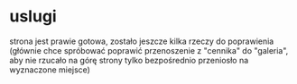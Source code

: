 # uslugi
strona jest prawie gotowa, zostało jeszcze kilka rzeczy do poprawienia (głównie chce spróbować poprawić przenoszenie z "cennika" do "galeria", aby nie rzucało na górę strony tylko bezpośrednio przeniosło na wyznaczone miejsce)
